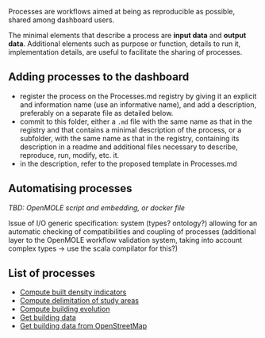 
Processes are workflows aimed at being as reproducible as possible, shared among dashboard users.

The minimal elements that describe a process are **input data** and **output data**. Additional elements such as purpose or function, details to run it, implementation details, are useful to facilitate the sharing of processes.


## Adding processes to the dashboard

 - register the process on the Processes.md registry by giving it an explicit and information name (use an informative name), and add a description, preferably on a separate file as detailed below. 
 - commit to this folder, either a `.md` file with the same name as that in the registry and that contains a minimal description of the process, or a subfolder, with the same name as that in the registry, containing its description in a readme and additional files necessary to describe, reproduce, run, modify, etc. it.
 - in the description, refer to the proposed template in Processes.md 


## Automatising processes

*TBD: OpenMOLE script and embedding, or docker file*

Issue of I/O generic specification: system (types? ontology?) allowing for an automatic checking of compatibilities and coupling of processes (additional layer to the OpenMOLE workflow validation system, taking into account complex types -> use the scala compilator for this?)



## List of processes

 - [Compute built density indicators](./ComputeBuiltDensityIndicators.md)
 - [Compute delimitation of study areas](./ComputeDeliminatationStudyAreas.md)
 - [Compute building evolution](./ComputeEvolution.md)
 - [Get building data](./GetBuildingData.md)
 - [Get building data from OpenStreetMap](./GetOpenStreetMapBuildingData)
